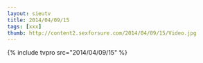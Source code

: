 ```yaml
--- 
layout: sieutv
title: 2014/04/09/15
tags: [xxx]
thumb: http://content2.sexforsure.com/2014/04/09/15/Video.jpg
---
```

{% include tvpro src="2014/04/09/15" %} 
